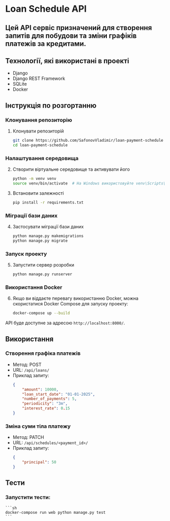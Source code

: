 # Loan Schedule API

## Цей API сервіс призначений для створення запитів для побудови та зміни графіків платежів за кредитами.

## Технології, які використані в проекті
- Django
- Django REST Framework
- SQLite
- Docker 

## Інструкція по розгортанню

### Клонування репозиторію
1. Клонувати репозиторій
    ```sh
    git clone https://github.com/SafonovVladimir/loan-payment-schedule
    cd loan-payment-schedule
    ```

### Налаштування середовища
2. Створити віртуальне середовище та активувати його
    ```sh
    python -m venv venv
    source venv/bin/activate  # На Windows використовуйте venv\Scripts\activate
    ```

3. Встановити залежності
    ```sh
    pip install -r requirements.txt
    ```

### Міграції бази даних
4. Застосувати міграції бази даних
    ```sh
    python manage.py makemigrations
    python manage.py migrate
    ```

### Запуск проекту
5. Запустити сервер розробки
    ```sh
    python manage.py runserver
    ```

### Використання Docker
6. Якщо ви віддаєте перевагу використанню Docker, можна скористатися Docker Compose для запуску проекту:
    ```sh
    docker-compose up --build
    ```

API буде доступне за адресою `http://localhost:8000/`.

## Використання

### Створення графіка платежів
- Метод: POST
- URL: `/api/loans/`
- Приклад запиту:
    ```json
    {
        "amount": 10000,
        "loan_start_date": "01-01-2025",
        "number_of_payments": 5,
        "periodicity": "3m",
        "interest_rate": 0.15
    }
    ```

### Зміна суми тіла платежу
- Метод: PATCH
- URL: `/api/schedules/<payment_id>/`
- Приклад запиту:
    ```json
    {
        "principal": 50
    }
    ```

## Тести

### Запустити тести:
    ```sh
    docker-compose run web python manage.py test
    ```